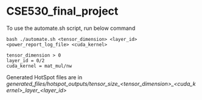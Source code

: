 # CSE530_final_project

To use the automate.sh script, run below command <br />
```console
bash ./automate.sh <tensor_dimension> <layer_id> <power_report_log_file> <cuda_kernel>

tensor_dimension > 0
layer_id = 0/2
cuda_kernel = mat_mul/nw
```

Generated HotSpot files are in *generated_files/hotspot_outputs/tensor_size_<tensor_dimension>\_<cuda_kernel>\_layer_<layer_id>*
